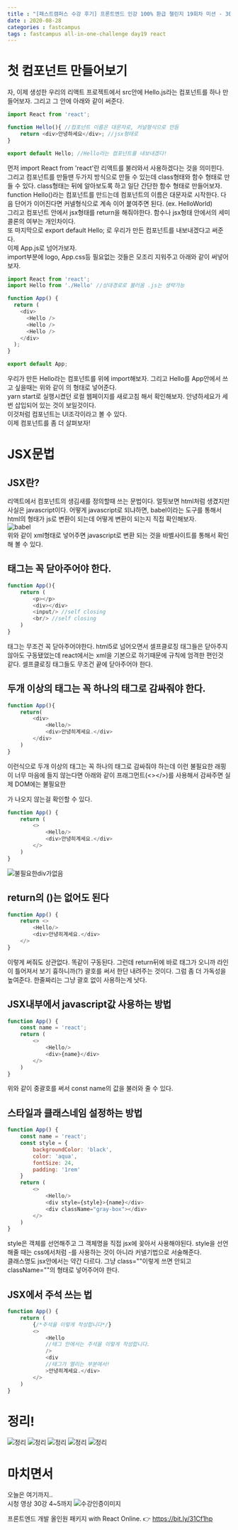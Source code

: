```yaml
---
title : "[패스트캠퍼스 수강 후기] 프론트엔드 인강 100% 환급 챌린지 19회차 미션 - 30강 React component, JSX"
date : 2020-08-28
categories : fastcampus 
tags : fastcampus all-in-one-challenge day19 react 
---
```

# 첫 컴포넌트 만들어보기
자, 이제 생성한 우리의 리액트 프로젝트에서 src안에 Hello.js라는 컴포넌트를 하나 만들어보자. 그리고 그 안에 아래와 같이 써준다.  
```javascript
import React from 'react';

function Hello(){ //컴포넌트 이름은 대문자로, 커널형식으로 만듬
    return <div>안녕하세요</div>; //jsx형태로 
}

export default Hello; //Hello라는 컴포넌트를 내보내겠다!
``` 
먼저 import React from 'react'란 리액트를 불러와서 사용하겠다는 것을 의미힌다. 그리고 컴포넌트를 만들땐 두가지 방식으로 만들 수 있는데 class형태와 함수 형태로 만들 수 있다. class형태는 뒤에 알아보도록 하고 일단 간단한 함수 형태로 만들어보자.  
function Hello()라는 컴포넌트를 만드는데 컴포넌트의 이름은 대문자로 시작한다. 다음 단어가 이어진다면 커넬형식으로 계속 이어 붙여주면 된다. (ex. HelloWorld)  
그리고 컴포넌트 안에서 jsx형태를 return을 해줘야한다. 함수나 jsx형태 안에서의 세미콜론의 여부는 개인차이다.  
또 마지막으로 export default Hello; 로 우리가 만든 컴포넌트를 내보내겠다고 써준다.  
이제 App.js로 넘어가보자.  
import부분에 logo, App.css등 필요없는 것들은 모조리 지워주고 아래와 같이 써넣어보자.  
```javascript
import React from 'react';
import Hello from './Hello' //상대경로로 불러옴 .js는 생략가능

function App() {
  return (
    <div>
      <Hello />
      <Hello />
      <Hello />
    </div>
  );
}

export default App;
```
우리가 만든 Hello라는 컴포넌트를 위에 import해보자. 그리고 Hello를 App안에서 쓰고 싶을때는 위와 같이 <Hello />의 형태로 넣어준다.  
yarn start로 실행시켰던 로컬 웹페이지를 새로고침 해서 확인해보자. 안녕하세요가 세번 삽입되어 있는 것이 보일것이다.   
이것처럼 컴포넌트는 UI조각이라고 볼 수 있다.  
이제 컴포넌트를 좀 더 살펴보자!
# JSX문법
## JSX란?
리액트에서 컴포넌트의 생김새를 정의할때 쓰는 문법이다. 얼핏보면 html처럼 생겼지만 사실은 javascript이다. 어떻게 javascript로 되냐하면, babel이라는 도구를 통해서 html의 형태가 js로 변환이 되는데 어떻게 변환이 되는지 직접 확인해보자.  
![babel](/images/200828-1.png)  
위와 같이 xml형태로 넣어주면 javascript로 변환 되는 것을 바벨사이트를 통해서 확인해 볼 수 있다.  

## 태그는 꼭 닫아주어야 한다.
```javascript
function App(){
    return (
        <p></p>
        <div></div>
        <input/> //self closing 
        <br/> //self closing
    )
}
```
태그는 무조건 꼭 닫아주어야한다. html5로 넘어오면서 셀프클로징 태그들은 닫아주지 않아도 구동됐었는데 react에서는 xml을 기본으로 하기때문에 규칙에 엄격한 편인것 같다.  셀프클로징 태그들도 무조건 끝에 닫아주어야 한다.  

## 두개 이상의 태그는 꼭 하나의 태그로 감싸줘야 한다.
```javascript
function App(){
    return(
        <div>
            <Hello/>
            <div>안녕히계세요.</div>
        </div>
    )
}
```
이런식으로 두개 이상의 태그는 꼭 하나의 태그로 감싸줘야 하는데 이런 불필요한 래핑이 너무 마음에 들지 않는다면 아래와 같이 프래그먼트(<></>)를 사용해서 감싸주면 실제 DOM에는 불필요한 <div></div>가 나오지 않는걸 확인할 수 있다.  
```javascript
function App() {
    return (
        <> 
            <Hello/>
            <div>안녕히계세요.</div>
        </>
    )
}
```
![불필요한div가없음](/images/200828-2.png)

## return의 ()는 없어도 된다
```javascript
function App() {
    return <> 
        <Hello/>
        <div>안녕히계세요.</div>
    </>
}
```
이렇게 써줘도 상관없다. 똑같이 구동된다. 그런데 return뒤에 바로 태그가 오니까 라인이 틀어져서 보기 흉하니까(?) 괄호를 써서 한단 내려주는 것이다. 그럼 좀 더 가독성을 높여준다. 한줄짜리는 그냥 괄호 없이 사용하는게 낫다.

## JSX내부에서 javascript값 사용하는 방법
```javascript
function App() {
    const name = 'react';
    return (
        <> 
            <Hello/>
            <div>{name}</div>
        </>
    )
}
```
위와 같이 중괄호를 써서 const name의 값을 불러와 줄 수 있다. 
## 스타일과 클래스네임 설정하는 방법
```javascript
function App() {
    const name = 'react';
    const style = {
        backgroundColor: 'black',
        color: 'aqua',
        fontSize: 24,
        padding: '1rem'
    }
    return (
        <> 
            <Hello/>
            <div style={style}>{name}</div>
            <div className="gray-box"></div>
        </>
    )
}
```
style은 객체를 선언해주고 그 객체명을 직접 jsx에 꽂아서 사용해야된다. style을 선언해줄 때는 css에서처럼 -를 사용하는 것이 아니라 커넬기법으로 서술해준다.   
클래스명도 jsx안에서는 약간 다르다. 그냥 class=""이렇게 쓰면 안되고 className=""의 형태로 넣어주어야 한다. 
## JSX에서 주석 쓰는 법
```javascript
function App() {
    return (
        {/*주석을 이렇게 작성합니다*/}
        <> 
            <Hello
            //태그 안에서는 주석을 이렇게 작성합니다.
            />
            <div
            //태그가 열리는 부분에서!
            >안녕히계세요.</div>
        </>
    )
}
```
# 정리!
![정리](/images/200828-3-1.png)
![정리](/images/200828-3-2.png)
![정리](/images/200828-3-3.png)
![정리](/images/200828-3-4.png)
![정리](/images/200828-3-4.png)
# 마치면서
오늘은 여기까지..    
시청 영상 30강 4~5까지
![수강인증이미지](/images/200828-4.jpeg)
   
프론트엔드 개발 올인원 패키지 with React Online. 👉 https://bit.ly/31Cf1hp